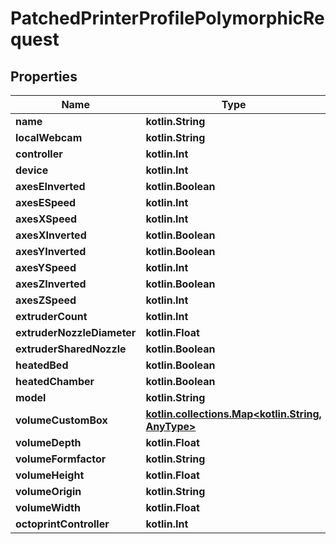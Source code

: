 
# PatchedPrinterProfilePolymorphicRequest

## Properties
Name | Type | Description | Notes
------------ | ------------- | ------------- | -------------
**name** | **kotlin.String** |  |  [optional]
**localWebcam** | **kotlin.String** |  |  [optional]
**controller** | **kotlin.Int** |  |  [optional]
**device** | **kotlin.Int** |  |  [optional]
**axesEInverted** | **kotlin.Boolean** |  |  [optional]
**axesESpeed** | **kotlin.Int** |  |  [optional]
**axesXSpeed** | **kotlin.Int** |  |  [optional]
**axesXInverted** | **kotlin.Boolean** |  |  [optional]
**axesYInverted** | **kotlin.Boolean** |  |  [optional]
**axesYSpeed** | **kotlin.Int** |  |  [optional]
**axesZInverted** | **kotlin.Boolean** |  |  [optional]
**axesZSpeed** | **kotlin.Int** |  |  [optional]
**extruderCount** | **kotlin.Int** |  |  [optional]
**extruderNozzleDiameter** | **kotlin.Float** |  |  [optional]
**extruderSharedNozzle** | **kotlin.Boolean** |  |  [optional]
**heatedBed** | **kotlin.Boolean** |  |  [optional]
**heatedChamber** | **kotlin.Boolean** |  |  [optional]
**model** | **kotlin.String** |  |  [optional]
**volumeCustomBox** | [**kotlin.collections.Map&lt;kotlin.String, AnyType&gt;**](AnyType.md) |  |  [optional]
**volumeDepth** | **kotlin.Float** |  |  [optional]
**volumeFormfactor** | **kotlin.String** |  |  [optional]
**volumeHeight** | **kotlin.Float** |  |  [optional]
**volumeOrigin** | **kotlin.String** |  |  [optional]
**volumeWidth** | **kotlin.Float** |  |  [optional]
**octoprintController** | **kotlin.Int** |  |  [optional]



